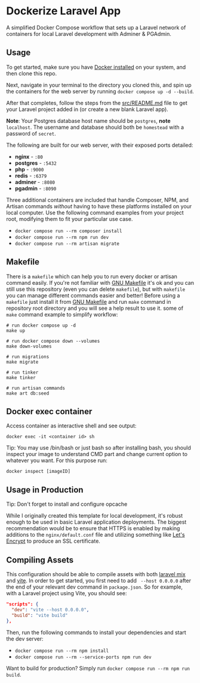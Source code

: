 # Dockerize Laravel App

A simplified Docker Compose workflow that sets up a Laravel network of containers for local Laravel development with Adminer & PGAdmin.

## Usage

To get started, make sure you have [Docker installed](https://docs.docker.com/docker-for-mac/install/) on your system, and then clone this repo.

Next, navigate in your terminal to the directory you cloned this, and spin up the containers for the web server by running `docker compose up -d --build`.

After that completes, follow the steps from the [src/README.md](src/README.md) file to get your Laravel project added in (or create a new blank Laravel app).

**Note**: Your Postgres database host name should be `postgres`, **note** `localhost`. The username and database should both be `homestead` with a password of `secret`.

The following are built for our web server, with their exposed ports detailed:

-   **nginx** - `:80`
-   **postgres** - `:5432`
-   **php** - `:9000`
-   **redis** - `:6379`
-   **adminer** - `:8080`
-   **pgadmin** - `:8090`

Three additional containers are included that handle Composer, NPM, and Artisan commands _without_ having to have these platforms installed on your local computer. Use the following command examples from your project root, modifying them to fit your particular use case.

-   `docker compose run --rm composer install`
-   `docker compose run --rm npm run dev`
-   `docker compose run --rm artisan migrate`

## Makefile

There is a `makefile` which can help you to run every docker or artisan command easily. If you're not familiar with [GNU Makefile](https://www.gnu.org/software/make/manual/make.html) it's ok and you can still use this repository (even you can delete `makefile`), but with `makefile` you can manage different commands easier and better! Before using a `makefile` just install it from [GNU Makefile](https://www.gnu.org/software/make/manual/make.html) and run `make` command in repository root directory and you will see a help result to use it. some of `make` command example to simplify workflow:

```
# run docker compose up -d
make up

# run docker compose down --volumes
make down-volumes

# run migrations
make migrate

# run tinker
make tinker

# run artisan commands
make art db:seed
```

## Docker exec container

Access container as interactive shell and see output:

```
docker exec -it <container id> sh
```

Tip: You may use /bin/bash or just bash so after installing bash, you should inspect your image to understand CMD part and change current
option to whatever you want. For this purpose run:

```
docker inspect [imageID]
```

## Usage in Production

Tip: Don't forget to install and configure opcache

While I originally created this template for local development, it's robust enough to be used in basic Laravel application deployments. The biggest recommendation would be to ensure that HTTPS is enabled by making additions to the `nginx/default.conf` file and utilizing something like [Let's Encrypt](https://hub.docker.com/r/linuxserver/letsencrypt) to produce an SSL certificate.

## Compiling Assets

This configuration should be able to compile assets with both [laravel mix](https://laravel-mix.com/) and [vite](https://vitejs.dev/). In order to get started, you first need to add ` --host 0.0.0.0` after the end of your relevant dev command in `package.json`. So for example, with a Laravel project using Vite, you should see:

```json
"scripts": {
  "dev": "vite --host 0.0.0.0",
  "build": "vite build"
},
```

Then, run the following commands to install your dependencies and start the dev server:

-   `docker compose run --rm npm install`
-   `docker compose run --rm --service-ports npm run dev`

Want to build for production? Simply run `docker compose run --rm npm run build`.

